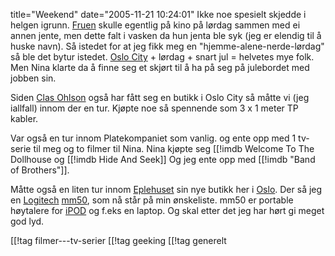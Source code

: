 title="Weekend"
date="2005-11-21 10:24:01"
Ikke noe spesielt skjedde i helgen igrunn. <a href="http://nenia.slaskdot.org">Fruen</a> skulle egentlig på kino på lørdag sammen med ei annen jente, men dette falt i vasken da hun jenta ble syk (jeg er elendig til å huske navn). Så istedet for at jeg fikk meg en "hjemme-alene-nerde-lørdag" så ble det bytur istedet. <a href="http://www.oslocity.no/">Oslo City</a> + lørdag + snart jul = helvetes mye folk. Men Nina klarte da å finne seg et skjørt til å ha på seg på julebordet med jobben sin.

Siden <a href="http://www.clasohlson.no/">Clas Ohlson</a> også har fått seg en butikk i Oslo City så måtte vi (jeg iallfall) innom der en tur. Kjøpte noe så spennende som 3 x 1 meter TP kabler.

Var også en tur innom Platekompaniet som vanlig. og ente opp med 1 tv-serie til meg og to filmer til Nina. Nina kjøpte seg [[!imdb Welcome To The Dollhouse og [[!imdb Hide And Seek]]  Og jeg ente opp med [[!imdb "Band of Brothers"]].

Måtte også en liten tur innom <a href="http://www.eplehuset.no/">Eplehuset</a> sin nye butikk her i <a href="http://www.eplehuset.no/butikker/oslo.html">Oslo</a>. Der så jeg en <a href="http://www.logitech.com/">Logitech</a> <a href="http://www.logitech.com/index.cfm/products/details/US/EN,CRID=2173,CONTENTID=10785">mm50</a>, som nå står på min ønskeliste. mm50 er portable høytalere for <a href="http://www.apple.com/no/ipod/">iPOD</a> og f.eks en laptop. Og skal etter det jeg har hørt gi meget god lyd.

[[!tag  filmer---tv-serier
[[!tag  geeking
[[!tag  generelt
